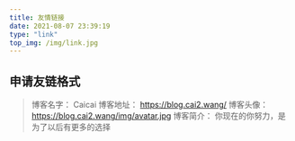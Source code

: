 ```yaml
---
title: 友情链接
date: 2021-08-07 23:39:19
type: "link"
top_img: /img/link.jpg
---
```


## 申请友链格式

> 博客名字： Caicai
> 博客地址： https://blog.cai2.wang/
> 博客头像： https://blog.cai2.wang/img/avatar.jpg
> 博客简介： 你现在的你努力，是为了以后有更多的选择